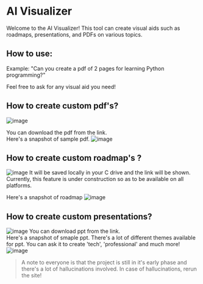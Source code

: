 # AI Visualizer

Welcome to the AI Visualizer! This tool can create visual aids such as roadmaps, presentations, and PDFs on various topics.

## How to use:
Example: "Can you create a pdf of 2 pages for learning Python programming?"

Feel free to ask for any visual aid you need!

## How to create custom pdf's?
![image](https://github.com/karthikgkumar/AI-Visualiser/assets/93706007/fdc1a781-e9b1-4150-bcd7-1abf324c5170)

You can download the pdf from the link.<br/>
Here's a snapshot of sample pdf.
![image](https://github.com/karthikgkumar/AI-Visualiser/assets/93706007/159ec7c1-5570-424f-9ede-f90d3fa5e0d5)


## How to create custom roadmap's ?
![image](https://github.com/karthikgkumar/AI-Visualiser/assets/93706007/b012c3ec-5c04-4988-a648-52d699398850)
It will be saved locally in your C drive and the link will be shown. Currently, this feature is under construction so as to be available on all platforms.<br/>

Here's a snapshot of roadmap
![image](https://github.com/karthikgkumar/AI-Visualiser/assets/93706007/812b8599-17e1-45d3-a410-b4bb5e3a6850)

## How to create custom presentations?
![image](https://github.com/karthikgkumar/AI-Visualiser/assets/93706007/dd0357af-3604-4db4-be4a-eecfc5ba811a)
You can download ppt from the link. <br/>
Here's a snapshot of smaple ppt. There's a lot of different themes available for ppt. You can ask it to create 'tech', 'professional' and much more!
![image](https://github.com/karthikgkumar/AI-Visualiser/assets/93706007/a7446442-ae7c-4f44-9d9d-deef933a4889)


> A note to everyone is that the project is still in it's early phase and there's a lot of hallucinations involved. In case of hallucinations, rerun the site!



